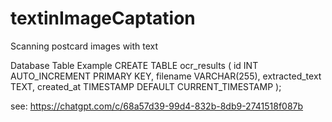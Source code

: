 # textinImageCaptation
Scanning postcard images with text



Database Table Example
CREATE TABLE ocr_results (
    id INT AUTO_INCREMENT PRIMARY KEY,
    filename VARCHAR(255),
    extracted_text TEXT,
    created_at TIMESTAMP DEFAULT CURRENT_TIMESTAMP
);


see: https://chatgpt.com/c/68a57d39-99d4-832b-8db9-2741518f087b
